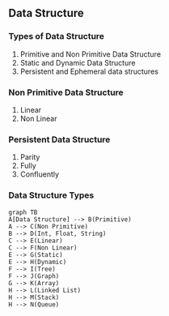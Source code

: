 ## Data Structure

### Types of Data Structure

1. Primitive and Non Primitive Data Structure
2. Static and Dynamic Data Structure
3. Persistent and Ephemeral data structures

### Non Primitive Data Structure

1. Linear
2. Non Linear

### Persistent Data Structure

1. Parity
2. Fully 
3. Confluently

### Data Structure Types

```mermaid
graph TB
A[Data Structure] --> B(Primitive)
A --> C(Non Primitive)
B --> D(Int, Float, String)
C --> E(Linear)
C --> F(Non Linear)
E --> G(Static)
E --> H(Dynamic)
F --> I(Tree)
F --> J(Graph)
G --> K(Array)
H --> L(Linked List)
H --> M(Stack)
H --> N(Queue)
```